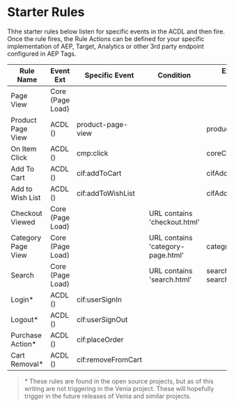 # Starter Rules
Thhe starter rules below listen for specific events in the ACDL and then fire. Once the rule fires, the Rule Actions can be defined for your specific implementation of AEP, Target, Analytics or other 3rd party endpoint configured in AEP Tags.

| Rule Name          | <!--TODO--> Event Ext | Specific Event     | Condition                         | Exclusive Data Elements                    |
| ------------------ | ---------------- | ------------------ | --------------------------------- | ------------------------------------------ |
| Page View          | Core (Page Load) |                    |                                   |                                            |
| Product Page View  | ACDL ()          | product-page-view  |                                   | productPageCmp.                            |
| On Item Click      | ACDL ()          | cmp:click          |                                   | coreCmp.                                   |
| Add To Cart        | ACDL ()          | cif:addToCart      |                                   | cifAddEvent.                               |
| Add to Wish List   | ACDL ()          | cif:addToWishList  |                                   | cifAddEvent.                               |
| Checkout Viewed    | Core (Page Load) |                    | URL contains 'checkout.html'      |                                            |
| Category Page View | Core (Page Load) |                    | URL contains 'category-page.html' | categoryContext.                           |
| Search             | Core (Page Load) |                    | URL contains 'search.html'        | searchInputContext., searchResponseContext |
| Login*             | ACDL ()          | cif:userSignIn     |                                   |                                            |
| Logout*            | ACDL ()          | cif:userSignOut    |                                   |                                            |
| Purchase Action*   | ACDL ()          | cif:placeOrder     |                                   |                                            |
| Cart Removal*      | ACDL ()          | cif:removeFromCart |                                   |                                            |


> \* These rules are found in the open source projects, but as of this writing are not triggering in the Venia project. These will hopefully trigger in the future releases of Venia and similar projects.
